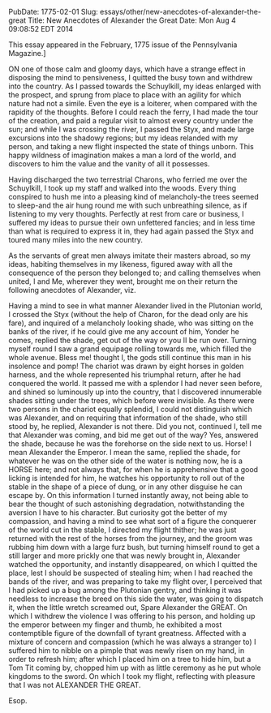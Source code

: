 PubDate: 1775-02-01
Slug: essays/other/new-anecdotes-of-alexander-the-great
Title: New Anecdotes of Alexander the Great
Date: Mon Aug  4 09:08:52 EDT 2014

   This essay appeared in the February, 1775 issue of the Pennsylvania
   Magazine.]

   ON one of those calm and gloomy days, which have a strange effect in
   disposing the mind to pensiveness, I quitted the busy town and withdrew
   into the country. As I passed towards the Schuylkill, my ideas enlarged
   with the prospect, and sprung from place to place with an agility for
   which nature had not a simile. Even the eye is a loiterer, when compared
   with the rapidity of the thoughts. Before I could reach the ferry, I had
   made the tour of the creation, and paid a regular visit to almost every
   country under the sun; and while I was crossing the river, I passed the
   Styx, and made large excursions into the shadowy regions; but my ideas
   relanded with my person, and taking a new flight inspected the state of
   things unborn. This happy wildness of imagination makes a man a lord of
   the world, and discovers to him the value and the vanity of all it
   possesses.

   Having discharged the two terrestrial Charons, who ferried me over the
   Schuylkill, I took up my staff and walked into the woods. Every thing
   conspired to hush me into a pleasing kind of melancholy-the trees seemed
   to sleep-and the air hung round me with such unbreathing silence, as if
   listening to my very thoughts. Perfectly at rest from care or business, I
   suffered my ideas to pursue their own unfettered fancies; and in less time
   than what is required to express it in, they had again passed the Styx and
   toured many miles into the new country.

   As the servants of great men always imitate their masters abroad, so my
   ideas, habiting themselves in my likeness, figured away with all the
   consequence of the person they belonged to; and calling themselves when
   united, I and Me, wherever they went, brought me on their return the
   following anecdotes of Alexander, viz.

   Having a mind to see in what manner Alexander lived in the Plutonian
   world, I crossed the Styx (without the help of Charon, for the dead only
   are his fare), and inquired of a melancholy looking shade, who was sitting
   on the banks of the river, if he could give me any account of him, Yonder
   he comes, replied the shade, get out of the way or you II be run over.
   Turning myself round I saw a grand equipage rolling towards me, which
   filled the whole avenue. Bless me! thought I, the gods still continue this
   man in his insolence and pomp! The chariot was drawn by eight horses in
   golden harness, and the whole represented his triumphal return, after he
   had conquered the world. It passed me with a splendor I had never seen
   before, and shined so luminously up into the country, that I discovered
   innumerable shades sitting under the trees, which before were invisible.
   As there were two persons in the chariot equally splendid, I could not
   distinguish which was Alexander, and on requiring that information of the
   shade, who still stood by, he replied, Alexander is not there. Did you
   not, continued I, tell me that Alexander was coming, and bid me get out of
   the way? Yes, answered the shade, because he was the forehorse on the side
   next to us. Horse! I mean Alexander the Emperor. I mean the same, replied
   the shade, for whatever he was on the other side of the water is nothing
   now, he is a HORSE here; and not always that, for when he is apprehensive
   that a good licking is intended for him, he watches his opportunity to
   roll out of the stable in the shape of a piece of dung, or in any other
   disguise he can escape by. On this information I turned instantly away,
   not being able to bear the thought of such astonishing degradation,
   notwithstanding the aversion I have to his character. But curiosity got
   the better of my compassion, and having a mind to see what sort of a
   figure the conquerer of the world cut in the stable, I directed my flight
   thither; he was just returned with the rest of the horses from the
   journey, and the groom was rubbing him down with a large furz bush, but
   turning himself round to get a still larger and more prickly one that was
   newly brought in, Alexander watched the opportunity, and instantly
   disappeared, on which I quitted the place, lest I should be suspected of
   stealing him; when I had reached the bands of the river, and was preparing
   to take my flight over, I perceived that I had picked up a bug among the
   Plutonian gentry, and thinking it was needless to increase the breed on
   this side the water,  was going to dispatch it, when the little wretch
   screamed out, Spare Alexander the GREAT. On which I withdrew the violence
   I was offering to his person, and holding up the emperor between my finger
   and thumb, he exhibited a most contemptible figure of the downfall of
   tyrant greatness. Affected with a mixture of concern and compassion (which
   he was always a stranger to) I suffered him to nibble on a pimple that was
   newly risen on my hand, in order to refresh him; after which I placed him
   on a tree to hide him, but a Tom Tit coming by, chopped him up with as
   little ceremony as he put whole kingdoms to the sword. On which I took my
   flight, reflecting with pleasure that I was not ALEXANDER THE GREAT.

   Esop.

    
